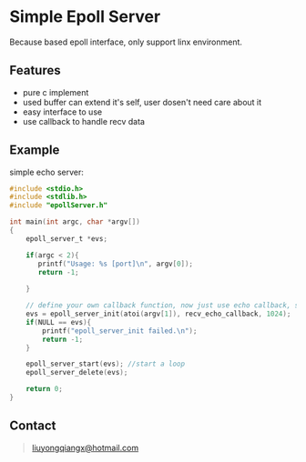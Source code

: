 # Simple Epoll Server
Because based epoll interface, only support linx environment.
## Features
- pure c implement
- used buffer can extend it's self, user dosen't need care about it
- easy interface to use
- use callback to handle recv data

## Example
simple echo server:
``` c
#include <stdio.h>
#include <stdlib.h>
#include "epollServer.h"

int main(int argc, char *argv[])
{
    epoll_server_t *evs;

    if(argc < 2){
       printf("Usage: %s [port]\n", argv[0]);
       return -1;
                                    
    }

    // define your own callback function, now just use echo callback, send data back to client. 
    evs = epoll_server_init(atoi(argv[1]), recv_echo_callback, 1024);
    if(NULL == evs){
        printf("epoll_server_init failed.\n");
        return -1;
    }

    epoll_server_start(evs); //start a loop
    epoll_server_delete(evs);

    return 0;
}

```

## Contact
> liuyongqiangx@hotmail.com
